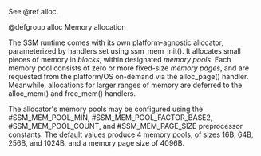 See @ref alloc.

@defgroup alloc Memory allocation

The SSM runtime comes with its own platform-agnostic allocator, parameterized by handlers set using ssm_mem_init(). It allocates small pieces of memory in <em>blocks</em>, within designated <em>memory pools</em>. Each memory pool consists of zero or more fixed-size <em>memory pages</em>, and are requested from the platform/OS on-demand via the alloc_page() handler. Meanwhile, allocations for larger ranges of memory are deferred to the alloc_mem() and free_mem() handlers.

The allocator's memory pools may be configured using the #SSM_MEM_POOL_MIN, #SSM_MEM_POOL_FACTOR_BASE2, #SSM_MEM_POOL_COUNT, and #SSM_MEM_PAGE_SIZE preprocessor constants. The default values produce 4 memory pools, of sizes 16B, 64B, 256B, and 1024B, and a memory page size of 4096B.


